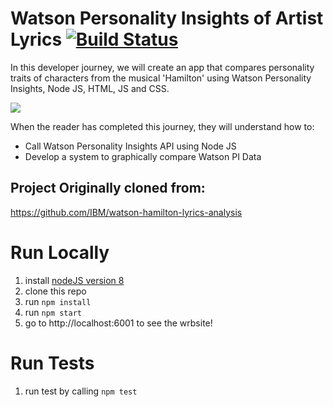 
# Watson Personality Insights of Artist Lyrics [![Build Status](https://travis-ci.org/lukeraus/watson-artist-lyrics-analysis.svg?branch=master)](https://travis-ci.org/lukeraus/watson-artist-lyrics-analysis)
In this developer journey, we will create an app that compares personality traits of characters from the musical 'Hamilton' using Watson Personality Insights, Node JS, HTML, JS and CSS.

![](/design/hamilton-characters.png)


When the reader has completed this journey, they will understand how to:

* Call Watson Personality Insights API using Node JS
* Develop a system to graphically compare Watson PI Data

## Project Originally cloned from:
https://github.com/IBM/watson-hamilton-lyrics-analysis

# Run Locally 
1. install [nodeJS version 8](https://nodejs.org/en/) 
2. clone this repo 
3. run `npm install`
4. run `npm start`
5. go to http://localhost:6001 to see the wrbsite!

# Run Tests
1. run test by calling `npm test`
